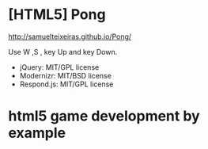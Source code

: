 # [HTML5] Pong

http://samuelteixeiras.github.io/Pong/

Use W ,S , key Up and key Down.

* jQuery: MIT/GPL license
* Modernizr: MIT/BSD license
* Respond.js: MIT/GPL license

# html5 game development by example


